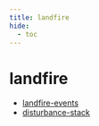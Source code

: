 ```yaml
---
title: landfire
hide:
  - toc
---
```


# landfire

- [landfire-events](/home/library/data/landfire-events/)  
  <small></small>
- [disturbance-stack](/home/library/data/disturbance-stack/)  
  <small></small>